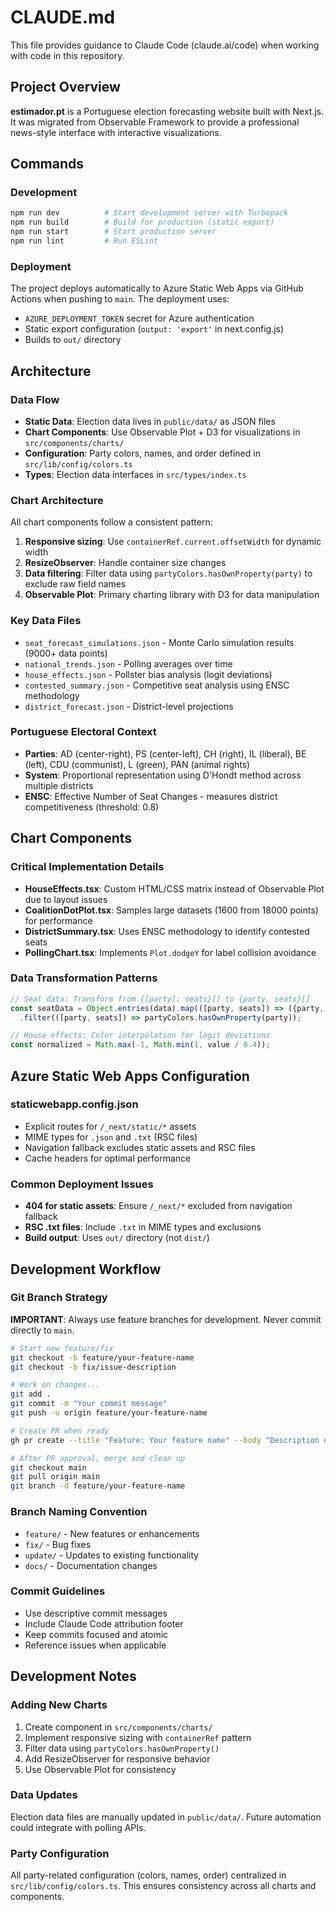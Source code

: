 # CLAUDE.md

This file provides guidance to Claude Code (claude.ai/code) when working with code in this repository.

## Project Overview

**estimador.pt** is a Portuguese election forecasting website built with Next.js. It was migrated from Observable Framework to provide a professional news-style interface with interactive visualizations.

## Commands

### Development
```bash
npm run dev          # Start development server with Turbopack
npm run build        # Build for production (static export)
npm run start        # Start production server
npm run lint         # Run ESLint
```

### Deployment
The project deploys automatically to Azure Static Web Apps via GitHub Actions when pushing to `main`. The deployment uses:
- `AZURE_DEPLOYMENT_TOKEN` secret for Azure authentication
- Static export configuration (`output: 'export'` in next.config.js)
- Builds to `out/` directory

## Architecture

### Data Flow
- **Static Data**: Election data lives in `public/data/` as JSON files
- **Chart Components**: Use Observable Plot + D3 for visualizations in `src/components/charts/`
- **Configuration**: Party colors, names, and order defined in `src/lib/config/colors.ts`
- **Types**: Election data interfaces in `src/types/index.ts`

### Chart Architecture
All chart components follow a consistent pattern:
1. **Responsive sizing**: Use `containerRef.current.offsetWidth` for dynamic width
2. **ResizeObserver**: Handle container size changes 
3. **Data filtering**: Filter data using `partyColors.hasOwnProperty(party)` to exclude raw field names
4. **Observable Plot**: Primary charting library with D3 for data manipulation

### Key Data Files
- `seat_forecast_simulations.json` - Monte Carlo simulation results (9000+ data points)
- `national_trends.json` - Polling averages over time
- `house_effects.json` - Pollster bias analysis (logit deviations)
- `contested_summary.json` - Competitive seat analysis using ENSC methodology
- `district_forecast.json` - District-level projections

### Portuguese Electoral Context
- **Parties**: AD (center-right), PS (center-left), CH (right), IL (liberal), BE (left), CDU (communist), L (green), PAN (animal rights)
- **System**: Proportional representation using D'Hondt method across multiple districts
- **ENSC**: Effective Number of Seat Changes - measures district competitiveness (threshold: 0.8)

## Chart Components

### Critical Implementation Details
- **HouseEffects.tsx**: Custom HTML/CSS matrix instead of Observable Plot due to layout issues
- **CoalitionDotPlot.tsx**: Samples large datasets (1600 from 18000 points) for performance
- **DistrictSummary.tsx**: Uses ENSC methodology to identify contested seats
- **PollingChart.tsx**: Implements `Plot.dodgeY` for label collision avoidance

### Data Transformation Patterns
```typescript
// Seat data: Transform from {[party]: seats}[] to {party, seats}[]
const seatData = Object.entries(data).map(([party, seats]) => ({party, seats}))
  .filter(([party, seats]) => partyColors.hasOwnProperty(party));

// House effects: Color interpolation for logit deviations
const normalized = Math.max(-1, Math.min(1, value / 0.4));
```

## Azure Static Web Apps Configuration

### staticwebapp.config.json
- Explicit routes for `/_next/static/*` assets
- MIME types for `.json` and `.txt` (RSC files)
- Navigation fallback excludes static assets and RSC files
- Cache headers for optimal performance

### Common Deployment Issues
- **404 for static assets**: Ensure `/_next/*` excluded from navigation fallback
- **RSC .txt files**: Include `.txt` in MIME types and exclusions
- **Build output**: Uses `out/` directory (not `dist/`)

## Development Workflow

### Git Branch Strategy
**IMPORTANT**: Always use feature branches for development. Never commit directly to `main`.

```bash
# Start new feature/fix
git checkout -b feature/your-feature-name
git checkout -b fix/issue-description

# Work on changes...
git add .
git commit -m "Your commit message"
git push -u origin feature/your-feature-name

# Create PR when ready
gh pr create --title "Feature: Your feature name" --body "Description of changes"

# After PR approval, merge and clean up
git checkout main
git pull origin main
git branch -d feature/your-feature-name
```

### Branch Naming Convention
- `feature/` - New features or enhancements
- `fix/` - Bug fixes
- `update/` - Updates to existing functionality
- `docs/` - Documentation changes

### Commit Guidelines
- Use descriptive commit messages
- Include Claude Code attribution footer
- Keep commits focused and atomic
- Reference issues when applicable

## Development Notes

### Adding New Charts
1. Create component in `src/components/charts/`
2. Implement responsive sizing with `containerRef` pattern
3. Filter data using `partyColors.hasOwnProperty()`
4. Add ResizeObserver for responsive behavior
5. Use Observable Plot for consistency

### Data Updates
Election data files are manually updated in `public/data/`. Future automation could integrate with polling APIs.

### Party Configuration
All party-related configuration (colors, names, order) centralized in `src/lib/config/colors.ts`. This ensures consistency across all charts and components.